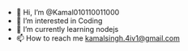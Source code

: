 - 👋 Hi, I’m @Kamal010110011000
- 👀 I’m interested in Coding
- 🌱 I’m currently learning nodejs
- 📫 How to reach me kamalsingh.4iv1@gmail.com

<!---
Kamal010110011000/Kamal010110011000 is a ✨ special ✨ repository because its `README.md` (this file) appears on your GitHub profile.
You can click the Preview link to take a look at your changes.
--->
